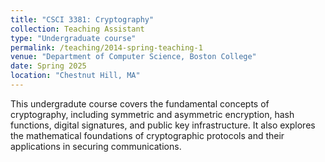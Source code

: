 ```yaml
---
title: "CSCI 3381: Cryptography"
collection: Teaching Assistant
type: "Undergraduate course"
permalink: /teaching/2014-spring-teaching-1
venue: "Department of Computer Science, Boston College"
date: Spring 2025
location: "Chestnut Hill, MA"
---
```

This undergradute course covers the fundamental concepts of cryptography, including symmetric and asymmetric encryption, hash functions, digital signatures, and public key infrastructure. It also explores the mathematical foundations of cryptographic protocols and their applications in securing communications.

<!-- Heading 1
======

Heading 2
======

Heading 3
====== -->